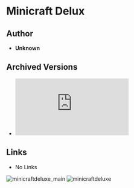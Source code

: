 <detail>

# Minicraft Delux 
  
>
  
## Author 
- **Unknown** 

## Archived Versions 
- ![Minicraft Delux - 1.20](https://github.com/masato462/Minicraft-Rebuild-and-Mod-Archives/raw/master/minicraft_archives/Minicraft%20Mods/Minicraft%20Delux/minicraft_delux.jar) 

## Links
- No Links

![minicraftdeluxe_main](https://github.com/masato462/Minicraft-Rebuild-and-Mod-Archives/blob/master/minicraft_archives/readme_shot/minicraftdeluxe_main.png)
![minicraftdeluxe](https://github.com/masato462/Minicraft-Rebuild-and-Mod-Archives/blob/master/minicraft_archives/readme_shot/minicraftdeluxe.png)
</detail>
<p>

<detail>